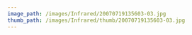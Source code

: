 ```yaml
---
image_path: /images/Infrared/20070719135603-03.jpg
thumb_path: /images/Infrared/thumb/20070719135603-03.jpg
---
```

